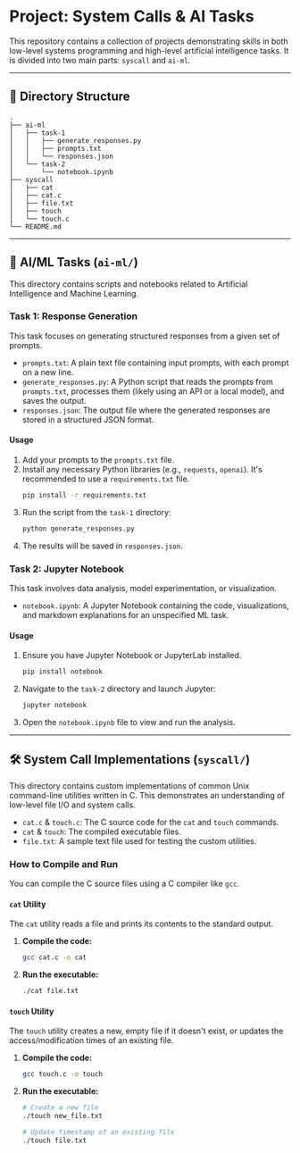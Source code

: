 # Project: System Calls & AI Tasks

This repository contains a collection of projects demonstrating skills in both low-level systems programming and high-level artificial intelligence tasks. It is divided into two main parts: `syscall` and `ai-ml`.

-----

## 📂 Directory Structure

```
.
├── ai-ml
│   ├── task-1
│   │   ├── generate_responses.py
│   │   ├── prompts.txt
│   │   └── responses.json
│   └── task-2
│       └── notebook.ipynb
├── syscall
│   ├── cat
│   ├── cat.c
│   ├── file.txt
│   ├── touch
│   └── touch.c
└── README.md
```

-----

## 🤖 AI/ML Tasks (`ai-ml/`)

This directory contains scripts and notebooks related to Artificial Intelligence and Machine Learning.

### **Task 1: Response Generation**

This task focuses on generating structured responses from a given set of prompts.

  * `prompts.txt`: A plain text file containing input prompts, with each prompt on a new line.
  * `generate_responses.py`: A Python script that reads the prompts from `prompts.txt`, processes them (likely using an API or a local model), and saves the output.
  * `responses.json`: The output file where the generated responses are stored in a structured JSON format.

#### **Usage**

1.  Add your prompts to the `prompts.txt` file.
2.  Install any necessary Python libraries (e.g., `requests`, `openai`). It's recommended to use a `requirements.txt` file.
    ```bash
    pip install -r requirements.txt
    ```
3.  Run the script from the `task-1` directory:
    ```bash
    python generate_responses.py
    ```
4.  The results will be saved in `responses.json`.

### **Task 2: Jupyter Notebook**

This task involves data analysis, model experimentation, or visualization.

  * `notebook.ipynb`: A Jupyter Notebook containing the code, visualizations, and markdown explanations for an unspecified ML task.

#### **Usage**

1.  Ensure you have Jupyter Notebook or JupyterLab installed.
    ```bash
    pip install notebook
    ```
2.  Navigate to the `task-2` directory and launch Jupyter:
    ```bash
    jupyter notebook
    ```
3.  Open the `notebook.ipynb` file to view and run the analysis.

-----

## 🛠️ System Call Implementations (`syscall/`)

This directory contains custom implementations of common Unix command-line utilities written in C. This demonstrates an understanding of low-level file I/O and system calls.

  * `cat.c` & `touch.c`: The C source code for the `cat` and `touch` commands.
  * `cat` & `touch`: The compiled executable files.
  * `file.txt`: A sample text file used for testing the custom utilities.

### **How to Compile and Run**

You can compile the C source files using a C compiler like `gcc`.

#### **`cat` Utility**

The `cat` utility reads a file and prints its contents to the standard output.

1.  **Compile the code:**
    ```bash
    gcc cat.c -o cat
    ```
2.  **Run the executable:**
    ```bash
    ./cat file.txt
    ```

#### **`touch` Utility**

The `touch` utility creates a new, empty file if it doesn't exist, or updates the access/modification times of an existing file.

1.  **Compile the code:**
    ```bash
    gcc touch.c -o touch
    ```
2.  **Run the executable:**
    ```bash
    # Create a new file
    ./touch new_file.txt

    # Update timestamp of an existing file
    ./touch file.txt
    ```
